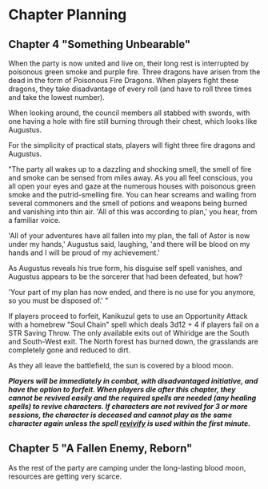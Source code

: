 # Chapter Planning

## Chapter 4 "Something Unbearable"
When the party is now united and live on, their long rest is interrupted by poisonous green smoke and purple fire. Three dragons have arisen from the dead in the form of Poisonous Fire Dragons. When players fight these dragons, they take disadvantage of every roll (and have to roll three times and take the lowest number). 

When looking around, the council members all stabbed with swords, with one having a hole with fire still burning through their chest, which looks like Augustus.

For the simplicity of practical stats, players will fight three fire dragons and Augustus.

"The party all wakes up to a dazzling and shocking smell, the smell of fire and smoke can be sensed from miles away. As you all feel conscious, you all open your eyes and gaze at the numerous houses with poisonous green smoke and the putrid-smelling fire. You can hear screams and wailing from several commoners and the smell of potions and weapons being burned and vanishing into thin air. 'All of this was according to plan,' you hear, from a familiar voice. 

'All of your adventures have all fallen into my plan, the fall of Astor is now under my hands,' Augustus said, laughing, 'and there will be blood on my hands and I will be proud of my achievement.'

As Augustus reveals his true form, his disguise self spell vanishes, and Augustus appears to be the sorcerer that had been defeated, but how?

'Your part of my plan has now ended, and there is no use for you anymore, so you must be disposed of.' "

If players proceed to forfeit, Kanikuzul gets to use an Opportunity Attack with a homebrew "Soul Chain" spell which deals 3d12 + 4 if players fail on a STR Saving Throw. The only available exits out of Whiridge are the South and South-West exit. The North forest has burned down, the grasslands are completely gone and reduced to dirt.

As they all leave the battlefield, the sun is covered by a blood moon.

***Players will be immediately in combat, with disadvantaged initiative, and have the option to forfeit. When players die after this chapter, they cannot be revived easily and the required spells are needed (any healing spells) to revive characters. If characters are not revived for 3 or more sessions, the character is deceased and cannot play as the same character again unless the spell [revivify](https://www.dndbeyond.com/spells/revivify) is used within the first minute.***

## Chapter 5 "A Fallen Enemy, Reborn"
As the rest of the party are camping under the long-lasting blood moon, resources are getting very scarce. 